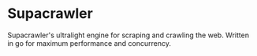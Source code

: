 # Supacrawler
Supacrawler's ultralight engine for scraping and crawling the web. Written in go for maximum performance and concurrency. 
